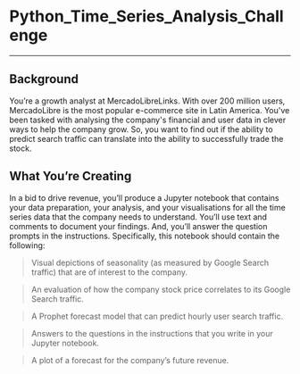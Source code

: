 # Python_Time_Series_Analysis_Challenge
---
## Background

You’re a growth analyst at MercadoLibreLinks. With over 200 million users, MercadoLibre is the most popular e-commerce site in Latin America. You've been tasked with analysing the company's financial and user data in clever ways to help the company grow. So, you want to find out if the ability to predict search traffic can translate into the ability to successfully trade the stock.

## What You’re Creating

In a bid to drive revenue, you’ll produce a Jupyter notebook that contains your data preparation, your analysis, and your visualisations for all the time series data that the company needs to understand. You’ll use text and comments to document your findings. And, you’ll answer the question prompts in the instructions. Specifically, this notebook should contain the following:

>Visual depictions of seasonality (as measured by Google Search traffic) that are of interest to the company.

>An evaluation of how the company stock price correlates to its Google Search traffic.

>A Prophet forecast model that can predict hourly user search traffic.

>Answers to the questions in the instructions that you write in your Jupyter notebook.

>A plot of a forecast for the company’s future revenue.
